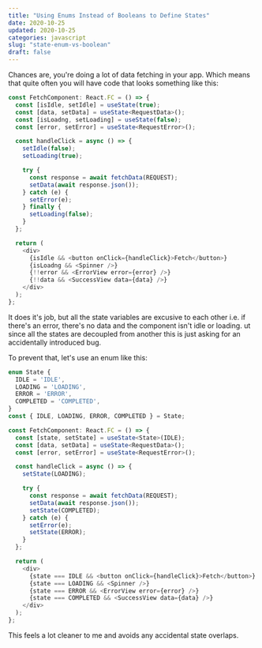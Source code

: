 ```yaml
---
title: "Using Enums Instead of Booleans to Define States"
date: 2020-10-25
updated: 2020-10-25
categories: javascript
slug: "state-enum-vs-boolean"
draft: false
---
```


Chances are, you're doing a lot of data fetching in your app. Which means that quite often you will have code that looks something like this:

```ts
const FetchComponent: React.FC = () => {
  const [isIdle, setIdle] = useState(true);
  const [data, setData] = useState<RequestData>();
  const [isLoadng, setLoading] = useState(false);
  const [error, setError] = useState<RequestError>();

  const handleClick = async () => {
    setIdle(false);
    setLoading(true);

    try {
      const response = await fetchData(REQUEST);
      setData(await response.json());
    } catch (e) {
      setError(e);
    } finally {
      setLoading(false);
    }
  };

  return (
    <div>
      {isIdle && <button onClick={handleClick}>Fetch</button>}
      {isLoadng && <Spinner />}
      {!!error && <ErrorView error={error} />}
      {!!data && <SuccessView data={data} />}
    </div>
  );
};
```

It does it's job, but all the state variables are excusive to each other i.e. if there's an error, there's no data and the component isn't idle or loading. ut since all the states are decoupled from another this is just asking for an accidentally introduced bug.

To prevent that, let's use an enum like this:

```ts
enum State {
  IDLE = 'IDLE',
  LOADING = 'LOADING',
  ERROR = 'ERROR',
  COMPLETED = 'COMPLETED',
}
const { IDLE, LOADING, ERROR, COMPLETED } = State;

const FetchComponent: React.FC = () => {
  const [state, setState] = useState<State>(IDLE);
  const [data, setData] = useState<RequestData>();
  const [error, setError] = useState<RequestError>();

  const handleClick = async () => {
    setState(LOADING);

    try {
      const response = await fetchData(REQUEST);
      setData(await response.json());
      setState(COMPLETED);
    } catch (e) {
      setError(e);
      setState(ERROR);
    }
  };

  return (
    <div>
      {state === IDLE && <button onClick={handleClick}>Fetch</button>}
      {state === LOADING && <Spinner />}
      {state === ERROR && <ErrorView error={error} />}
      {state === COMPLETED && <SuccessView data={data} />}
    </div>
  );
};
```


This feels a lot cleaner to me and avoids any accidental state overlaps.